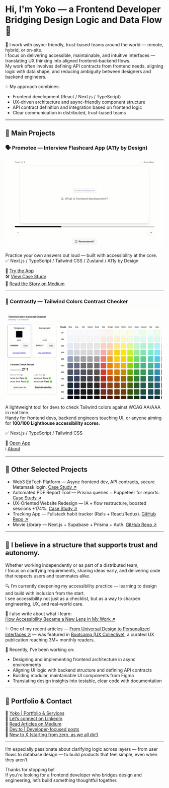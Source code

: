 # Hi, I'm Yoko — a Frontend Developer Bridging Design Logic and Data Flow 👋

🚀 I work with async-friendly, trust-based teams around the world — remote, hybrid, or on-site.  
I focus on delivering accessible, maintainable, and intuitive interfaces — translating UX thinking into aligned frontend–backend flows.  
My work often involves defining API contracts from frontend needs, aligning logic with data shape, and reducing ambiguity between designers and backend engineers.

💡 My approach combines:

- Frontend development (React / Next.js / TypeScript)
- UX-driven architecture and async-friendly component structure
- API contract definition and integration based on frontend logic
- Clear communication in distributed, trust-based teams

---

## 🌟 Main Projects

### 🗣️ Promotee — Interview Flashcard App (A11y by Design)

![Promotee demo GIF](./images/promotee-demo.gif)

Practice your own answers out loud — built with accessibility at the core.  
✅ Next.js / TypeScript / Tailwind CSS / Zustand / A11y by Design

🚀 [Try the App](https://www.promotee.app/)  
🛠 [View Case Study](https://abiding-snap-e4c.notion.site/Interview-Flashcard-App-A11Y-by-Design-In-Progress-249994322fd5806eb993deffb22cc09c?pvs=74)  
📝 [Read the Story on Medium](https://medium.com/@yokoworks.dev/what-building-my-first-a11y-focused-app-taught-me-7a2811de2fb1)

---

### 🎨 Contrastly — Tailwind Colors Contrast Checker

![Contrastly demo GIF](./images/contrastly-preview.gif)

A lightweight tool for devs to check Tailwind colors against WCAG AA/AAA in real time.  
Handy for frontend devs, backend engineers touching UI, or anyone aiming for **100/100 Lighthouse accessibility scores**.

✅ Next.js / TypeScript / Tailwind CSS

🔗 [Open App](https://contrastly.yokotools.dev/)  
ℹ️ [About](https://contrastly.yokotools.dev/about)

---

## 🔎 Other Selected Projects

- Web3 EdTech Platform — Async frontend dev, API contracts, secure Metamask login. [Case Study ↗](https://abiding-snap-e4c.notion.site/Web3-EdTech-Platform-Freelance-UX-Focused-Frontend-215994322fd5805abb2efcdd9afd042d?pvs=143)
- Automated PDF Report Tool — Prisma queries + Puppeteer for reports. [Case Study ↗](https://abiding-snap-e4c.notion.site/Automated-Monthly-PDF-Report-Tool-232994322fd580f997a5ce5d05c44795)
- UX-Oriented Website Redesign — IA + flow restructure, boosted sessions +174%. [Case Study ↗](https://abiding-snap-e4c.notion.site/UX-Oriented-Website-Redesign-for-a-Beauty-Appliance-Brand-215994322fd581c9baa0c654756bc1c2?pvs=143)
- Tracking App — Fullstack habit tracker (Rails + React/Redux). [GitHub Repo ↗](https://github.com/yokoworks/Tracking-App-with-React-Redux)
- Movie Library — Next.js + Supabase + Prisma + Auth. [GitHub Repo ↗](https://github.com/yokoworks/MyFavoriteMovies)

---

## 🌿 I believe in a structure that supports trust and autonomy.

Whether working independently or as part of a distributed team,  
I focus on clarifying requirements, sharing ideas early, and delivering code that respects users and teammates alike.

🔍 I’m currently deepening my accessibility practice — learning to design and build with inclusion from the start.  
I see accessibility not just as a checklist, but as a way to sharpen engineering, UX, and real-world care.

📖 I also write about what I learn:  
[How Accessibility Became a New Lens in My Work ↗](https://medium.com/@yokoworks.dev/how-accessibility-became-a-new-lens-in-my-work-and-why-im-learning-to-see-more-clearly-5f7e2a6d5cc5)

✨ One of my recent articles — [From Universal Design to Personalized Interfaces ↗](https://medium.com/@yokoworks.dev/from-universal-design-to-personalized-interfaces-rethinking-accessibility-3f0d9b31150b) — was featured in [Bootcamp (UX Collective)](https://bootcamp.uxdesign.cc), a curated UX publication reaching 3M+ monthly readers.

🧠 Recently, I’ve been working on:

- Designing and implementing frontend architecture in async environments
- Aligning UI logic with backend structure and defining API contracts
- Building modular, maintainable UI components from Figma
- Translating design insights into testable, clear code with documentation

---

## 📘 Portfolio & Contact

🧭 [Yoko | Portfolio & Services](https://www.yokoworks.dev/)  
💬 [Let’s connect on LinkedIn](https://www.linkedin.com/in/yokoworks/)  
📰 [Read Articles on Medium](https://medium.com/@yokoworks.dev)  
📝 [Dev.to | Developer-focused posts](https://dev.to/yokoworks)  
🐣 [New to X (starting from zero, as we all do!)](https://x.com/yokoworks)

---

I’m especially passionate about clarifying logic across layers — from user flows to database design — to build products that feel simple, even when they aren’t.

Thanks for stopping by!  
If you're looking for a frontend developer who bridges design and engineering, let’s build something thoughtful together.
